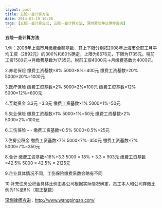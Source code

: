 ```yaml
---
layout: post
title: 五险一金计算方法
date: 2014-03-19 16:25
tags: [五险一金计算公式, 五险一金计算方法, 深圳劳动争议律师咨询]
---
```

<strong>五险一金计算方法</strong>

1.例：2008年上海市月缴费金额基数，其上下限分别按2008年上海市全职工月平均工资（2892元）的300%和60%确定，上限为8676元，下限为1735元。税前工资1500元→月缴费基数为1735元，税前工资4000元→月缴费基数为4000元。

2.养老保险 缴费工资基数×8% 5000×8%=400元 缴费工资基数×20% 5000×20%=1000元

3.医疗保险 缴费工资基数×2% 5000×2%=100元 缴费工资基数×12% 5000×12%=600元

4.互助资金 3.3元 =3.3元 缴费工资基数×1% 5000×1%=50元

5.失业保险 缴费工资基数×1% 5000×1%=50元 缴费工资基数×2% 5000×2%=100元

6.工伤保险 – - 缴费工资基数×0.5% 5000×0.5%=25元

7.住房公积金 缴费工资基数×7% 5000×7%=350元 缴费工资基数×7% 5000×7%=350元

8.合计 缴费工资基数×18%+3.3 5000 × 18% + 3.3 = 903元 缴费工资基数×42.5% 5000 × 42.5% = 2125元

9.企业具体情况不同，工伤保险缴费系数会略有不同

10.补充住房公积金具体比例由各公司根据实际情况确定，员工本人和公司存缴比例为1%至8%（取正整数）

<a href="http://www.wangpingan.com/">深圳律师咨询</a>：<a href="http://www.wangpingan.com/">http://www.wangpingan.com/</a>

